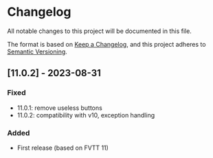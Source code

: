 # Changelog
All notable changes to this project will be documented in this file.

The format is based on [Keep a Changelog](https://keepachangelog.com/en/1.0.0/),
and this project adheres to [Semantic Versioning](https://semver.org/spec/v2.0.0.html).

## [11.0.2] - 2023-08-31
### Fixed
- 11.0.1: remove useless buttons
- 11.0.2: compatibility with v10, exception handling
### Added
- First release (based on FVTT 11)


